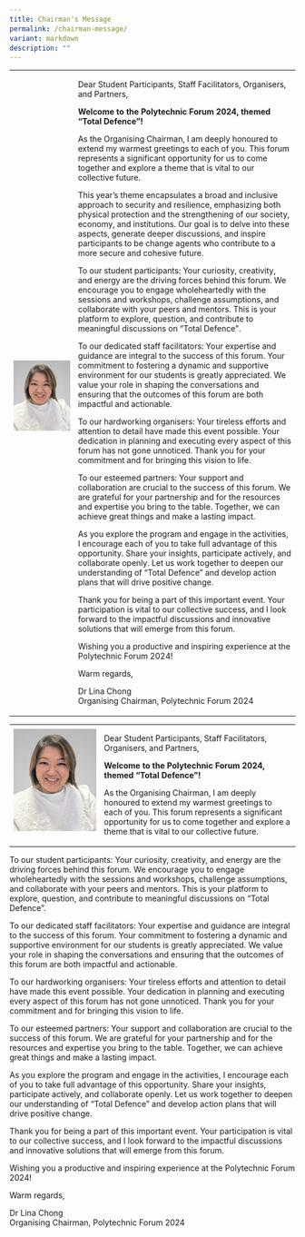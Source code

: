 ```yaml
---
title: Chairman's Message
permalink: /chairman-message/
variant: markdown
description: ""
---
```

<table style="minWidth: 50px">
<colgroup>
<col>
<col>
</colgroup>
<tbody>
<tr>
<td rowspan="1" colspan="1">
<p></p>
<div class="isomer-image-wrapper">
<img style="width: 100%;" height="auto" width="100%" alt="" src="/images/PF 2024/About PF 2024/chairman_lina.jpg">
</div>
</td>
<td rowspan="1" colspan="1">
<p>Dear Student Participants, Staff Facilitators, Organisers, and Partners,
<br>
</p>
<p><strong>Welcome to the Polytechnic Forum 2024, themed “Total Defence”!<br></strong>
</p>
<p>As the Organising Chairman, I am deeply honoured to extend my warmest
greetings to each of you. This forum represents a significant opportunity
for us to come together and explore a theme that is vital to our collective
future.</p>
<p></p>
<p>This year’s theme encapsulates a broad and inclusive approach to security
and resilience, emphasizing both physical protection and the strengthening
of our society, economy, and institutions. Our goal is to delve into these
aspects, generate deeper discussions, and inspire participants to be change
agents who contribute to a more secure and cohesive future.</p>
<p></p>
<p>To our student participants: Your curiosity, creativity, and energy are
the driving forces behind this forum. We encourage you to engage wholeheartedly
with the sessions and workshops, challenge assumptions, and collaborate
with your peers and mentors. This is your platform to explore, question,
and contribute to meaningful discussions on “Total Defence”.</p>
<p></p>
<p>To our dedicated staff facilitators: Your expertise and guidance are integral
to the success of this forum. Your commitment to fostering a dynamic and
supportive environment for our students is greatly appreciated. We value
your role in shaping the conversations and ensuring that the outcomes of
this forum are both impactful and actionable.</p>
<p></p>
<p>To our hardworking organisers: Your tireless efforts and attention to
detail have made this event possible. Your dedication in planning and executing
every aspect of this forum has not gone unnoticed. Thank you for your commitment
and for bringing this vision to life.</p>
<p></p>
<p>To our esteemed partners: Your support and collaboration are crucial to
the success of this forum. We are grateful for your partnership and for
the resources and expertise you bring to the table. Together, we can achieve
great things and make a lasting impact.</p>
<p></p>
<p>As you explore the program and engage in the activities, I encourage each
of you to take full advantage of this opportunity. Share your insights,
participate actively, and collaborate openly. Let us work together to deepen
our understanding of “Total Defence” and develop action plans that will
drive positive change.</p>
<p></p>
<p>Thank you for being a part of this important event. Your participation
is vital to our collective success, and I look forward to the impactful
discussions and innovative solutions that will emerge from this forum.</p>
<p></p>
<p>Wishing you a productive and inspiring experience at the Polytechnic Forum
2024!</p>
<p></p>
<p>Warm regards,</p>
<p></p>
<p>Dr Lina Chong
<br>Organising Chairman, Polytechnic Forum 2024</p>
</td>
</tr>
</tbody>
</table>
<table style="minWidth: 50px">
<colgroup>
<col>
<col>
</colgroup>
<tbody>
<tr>
<td rowspan="1" colspan="1">
<div class="isomer-image-wrapper">
<img style="width: 100%;" height="auto" width="100%" alt="" src="/images/PF 2024/About PF 2024/chairman_lina.jpg">
</div>
<p></p>
</td>
<td rowspan="1" colspan="1">
<p>Dear Student Participants, Staff Facilitators, Organisers, and Partners,</p>
<p></p>
<p><strong>Welcome to the Polytechnic Forum 2024, themed “Total Defence”!</strong>
</p>
<p></p>
<p>As the Organising Chairman, I am deeply honoured to extend my warmest
greetings to each of you. This forum represents a significant opportunity
for us to come together and explore a theme that is vital to our collective
future.</p>
</td>
</tr>
</tbody>
</table>
<p>To our student participants: Your curiosity, creativity, and energy are
the driving forces behind this forum. We encourage you to engage wholeheartedly
with the sessions and workshops, challenge assumptions, and collaborate
with your peers and mentors. This is your platform to explore, question,
and contribute to meaningful discussions on “Total Defence”.</p>
<p></p>
<p>To our dedicated staff facilitators: Your expertise and guidance are integral
to the success of this forum. Your commitment to fostering a dynamic and
supportive environment for our students is greatly appreciated. We value
your role in shaping the conversations and ensuring that the outcomes of
this forum are both impactful and actionable.</p>
<p></p>
<p>To our hardworking organisers: Your tireless efforts and attention to
detail have made this event possible. Your dedication in planning and executing
every aspect of this forum has not gone unnoticed. Thank you for your commitment
and for bringing this vision to life.</p>
<p></p>
<p>To our esteemed partners: Your support and collaboration are crucial to
the success of this forum. We are grateful for your partnership and for
the resources and expertise you bring to the table. Together, we can achieve
great things and make a lasting impact.</p>
<p></p>
<p>As you explore the program and engage in the activities, I encourage each
of you to take full advantage of this opportunity. Share your insights,
participate actively, and collaborate openly. Let us work together to deepen
our understanding of “Total Defence” and develop action plans that will
drive positive change.</p>
<p></p>
<p>Thank you for being a part of this important event. Your participation
is vital to our collective success, and I look forward to the impactful
discussions and innovative solutions that will emerge from this forum.</p>
<p></p>
<p>Wishing you a productive and inspiring experience at the Polytechnic Forum
2024!</p>
<p></p>
<p>Warm regards,</p>
<p></p>
<p>Dr Lina Chong
<br>Organising Chairman, Polytechnic Forum 2024</p>
<p></p>